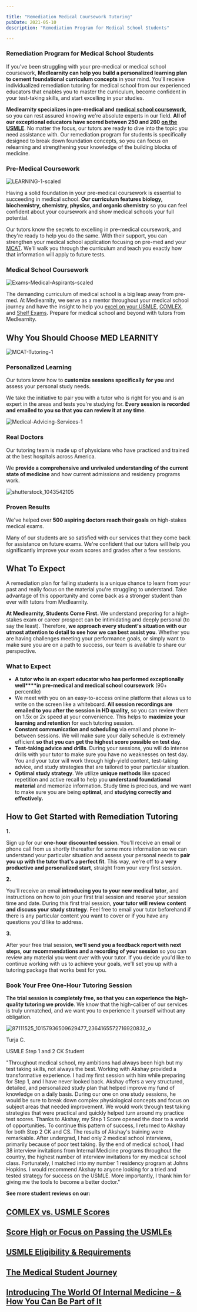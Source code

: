 ```yaml
---

title: "Remediation Medical Coursework Tutoring"
pubDate: 2021-05-10
description: "Remediation Program for Medical School Students"

---
```



### Remediation Program for Medical School Students

If you've been struggling with your pre-medical or medical school coursework, **Medlearnity can help you build a personalized learning plan to cement foundational curriculum concepts** in your mind. You'll receive individualized remediation tutoring for medical school from our experienced educators that enables you to master the curriculum, become confident in your test-taking skills, and start excelling in your studies.   

**Medlearnity specializes in pre-medical and** [**medical school coursework**](https://www.medlearnity.com/coursework/), so you can rest assured knowing we're absolute experts in our field. **All of our exceptional educators have scored between 250 and 260** [**on the USMLE**](https://www.medlearnity.com/usmle/). No matter the focus, our tutors are ready to dive into the topic you need assistance with. Our remediation program for students is specifically designed to break down foundation concepts, so you can focus on relearning and strengthening your knowledge of the building blocks of medicine. 

### Pre-Medical Coursework

![](//www.medlearnity.com//images/wp/2020/05/LEARNING-1-scaled-1.jpg "LEARNING-1-scaled")

Having a solid foundation in your pre-medical coursework is essential to succeeding in medical school. **Our curriculum features biology, biochemistry, chemistry, physics, and organic chemistry** so you can feel confident about your coursework and show medical schools your full potential.

Our tutors know the secrets to excelling in pre-medical coursework, and they're ready to help you do the same. With their support, you can strengthen your medical school application focusing on pre-med and your [MCAT](https://www.medlearnity.com/mcat/). We'll walk you through the curriculum and teach you exactly how that information will apply to future tests.

### Medical School Coursework

![](//www.medlearnity.com//images/wp/2020/04/Exams-Medical-Aspirants-scaled-1.jpg "Exams-Medical-Aspirants-scaled")

The demanding curriculum of medical school is a big leap away from pre-med. At Medlearnity, we serve as a mentor throughout your medical school journey and have the insight to help you [excel on your USMLE](https://www.medlearnity.com/usmle/), [COMLEX](https://www.medlearnity.com/comlex/), and [Shelf Exams](https://www.medlearnity.com/nbme-shelf-exams/). Prepare for medical school and beyond with tutors from Medlearnity.

## Why You Should Choose MED LEARNITY

![](//www.medlearnity.com//images/wp/2020/04/MCAT-Tutoring-1.jpg "MCAT-Tutoring-1")

### Personalized Learning

Our tutors know how to **customize sessions specifically** **for you** and assess your personal study needs. 

We take the initiative to pair you with a tutor who is right for you and is an expert in the areas and tests you're studying for. **Every session is recorded and emailed to you so that you can review it at any time**.

![](//www.medlearnity.com//images/wp/2020/04/Medical-Advicing-Services-1-1.jpg "Medical-Advicing-Services-1")

### Real Doctors

Our tutoring team is made up of physicians who have practiced and trained at the best hospitals across America.

We **provide a comprehensive and unrivaled understanding of the current state of medicine** and how current admissions and residency programs work. 

![](//www.medlearnity.com//images/wp/2020/04/shutterstock_1043542105-scaled.jpg "shutterstock_1043542105")

### Proven Results

We've helped over **500 aspiring doctors reach their goals** on high-stakes medical exams.

Many of our students are so satisfied with our services that they come back for assistance on future exams. We're confident that our tutors will help you significantly improve your exam scores and grades after a few sessions.

## What To Expect

A remediation plan for failing students is a unique chance to learn from your past and really focus on the material you're struggling to understand. Take advantage of this opportunity and come back as a stronger student than ever with tutors from Medlearnity.

**At Medlearnity, Students Come First.** We understand preparing for a high-stakes exam or career prospect can be intimidating and deeply personal (to say the least). Therefore, **we approach every student's situation with our utmost attention to detail to see how we can best assist you**. Whether you are having challenges meeting your performance goals, or simply want to make sure you are on a path to success, our team is available to share our perspective. 

### **What to Expect**

- **A tutor who is an expert educator who has performed exceptionally well****in pre-medical and medical school coursework** (90+ percentile)
- We meet with you on an easy-to-access online platform that allows us to write on the screen like a whiteboard. **All session recordings are emailed to you after the session in HD quality,** so you can review them on 1.5x or 2x speed at your convenience. This helps to **maximize your learning and retention** for each tutoring session.
- **Constant communication and scheduling** via email and phone in-between sessions. We will make sure your daily schedule is extremely efficient **so that you can get the highest score possible on test day**.
- **Test-taking advice and drills**. During your sessions, you will do intense drills with your tutor to make sure you have no weaknesses on test day. You and your tutor will work through high-yield content, test-taking advice, and study strategies that are tailored to your particular situation.
- **Optimal study strategy**. We utilize **unique methods** like spaced repetition and active recall to help you **understand foundational material** and memorize information. Study time is precious, and we want to make sure you are being **optimal**, and **studying correctly and effectively.**

## How to Get Started with Remediation Tutoring

**1.**

Sign up for our **one-hour discounted session**. You'll receive an email or phone call from us shortly thereafter for some more information so we can understand your particular situation and assess your personal needs to **pair you up with the tutor that's a perfect fit**. This way, we're off to a **very productive and personalized start**, straight from your very first session.

**2.**

You'll receive an email **introducing you to your new medical tutor**, and instructions on how to join your first trial session and reserve your session time and date. During this first trial session, **your tutor will review content and discuss your study strategy**. Feel free to email your tutor beforehand if there is any particular content you want to cover or if you have any questions you'd like to address.

**3.**

After your free trial session, **we'll send you a feedback report with next steps, our recommendations and a recording of your session** so you can review any material you went over with your tutor. If you decide you'd like to continue working with us to achieve your goals, we'll set you up with a tutoring package that works best for you.

### **Book Your Free One-Hour Tutoring Session**

**The trial session is completely free, so that you can experience the high-quality tutoring we provide**. We know that the high-caliber of our services is truly unmatched, and we want you to experience it yourself without any obligation.

![](//www.medlearnity.com//images/wp/2020/04/87111525_10157936509629477_2364165572716920832_o.jpg "87111525_10157936509629477_2364165572716920832_o")

Turja C.

USMLE Step 1 and 2 CK Student

"Throughout medical school, my ambitions had always been high but my test taking skills, not always the best. Working with Akshay provided a transformative experience. I had my first session with him while preparing for Step 1, and I have never looked back. Akshay offers a very structured, detailed, and personalized study plan that helped improve my fund of knowledge on a daily basis. During our one on one study sessions, he would be sure to break down complex physiological concepts and focus on subject areas that needed improvement. We would work through test taking strategies that were practical and quickly helped turn around my practice test scores. Thanks to Akshay, my Step 1 Score opened the door to a world of opportunities. To continue this pattern of success, I returned to Akshay for both Step 2 CK and CS. The results of Akshay's training were remarkable. After undergrad, I had only 2 medical school interviews, primarily because of poor test taking. By the end of medical school, I had 38 interview invitations from Internal Medicine programs throughout the country, the highest number of interview invitations for my medical school class. Fortunately, I matched into my number 1 residency program at Johns Hopkins. I would recommend Akshay to anyone looking for a tried and tested strategy for success on the USMLE. More importantly, I thank him for giving me the tools to become a better doctor."

**See more student reviews on our:**

[](https://www.medlearnity.com/comlex-vs-usmle-scores/)

## [COMLEX vs. USMLE Scores](https://www.medlearnity.com/comlex-vs-usmle-scores/ "COMLEX vs. USMLE Scores")

[](https://www.medlearnity.com/score-high-or-focus-on-passing-usmle/)

## [Score High or Focus on Passing the USMLEs](https://www.medlearnity.com/score-high-or-focus-on-passing-usmle/ "Score High or Focus on Passing the USMLEs")

[](https://www.medlearnity.com/usmle-eligibility-and-requirements/)

## [USMLE Eligibility & Requirements](https://www.medlearnity.com/usmle-eligibility-and-requirements/ "USMLE Eligibility & Requirements")

[](https://www.medlearnity.com/medical-student-journey/)

## [The Medical Student Journey](https://www.medlearnity.com/medical-student-journey/ "The Medical Student Journey")

[](https://www.medlearnity.com/internal-medicine-board-exam/)

## [Introducing The World Of Internal Medicine – & How You Can Be Part of It](https://www.medlearnity.com/internal-medicine-board-exam/ "Introducing The World Of Internal Medicine – & How You Can Be Part of It")
